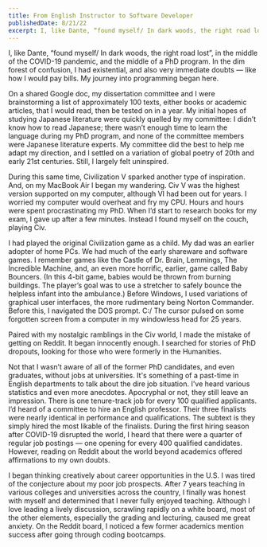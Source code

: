 ```yaml
---
title: From English Instructor to Software Developer
publishedDate: 8/21/22
excerpt: I, like Dante, “found myself/ In dark woods, the right road lost”, in the middle of the COVID-19 pandemic, and the middle of a PhD program. In the dim forest of confusion, I had existential, but also very immediate doubts — like how I would pay bills.
---
```


I, like Dante, “found myself/ In dark woods, the right road lost”, in the middle of the COVID-19 pandemic, and the middle of a PhD program. In the dim forest of confusion, I had existential, and also very immediate doubts — like how I would pay bills. My journey into programming began here.

On a shared Google doc, my dissertation committee and I were brainstorming a list of approximately 100 texts, either books or academic articles, that I would read, then be tested on in a year. My initial hopes of studying Japanese literature were quickly quelled by my committee: I didn’t know how to read Japanese; there wasn’t enough time to learn the language during my PhD program, and none of the committee members were Japanese literature experts. My committee did the best to help me adapt my direction, and I settled on a variation of global poetry of 20th and early 21st centuries. Still, I largely felt uninspired.

During this same time, Civilization V sparked another type of inspiration. And, on my MacBook Air I began my wandering. Civ V was the highest version supported on my computer, although VI had been out for years. I worried my computer would overheat and fry my CPU. Hours and hours were spent procrastinating my PhD. When I’d start to research books for my exam, I gave up after a few minutes. Instead I found myself on the couch, playing Civ.

I had played the original Civilization game as a child. My dad was an earlier adopter of home PCs. We had much of the early shareware and software games. I remember games like the Castle of Dr. Brain, Lemmings, The Incredible Machine, and, an even more horrific, earlier, game called Baby Bouncers. (In this 4-bit game, babies would be thrown from burning buildings. The player’s goal was to use a stretcher to safely bounce the helpless infant into the ambulance.) Before Windows, I used variations of graphical user interfaces, the more rudimentary being Norton Commander. Before this, I navigated the DOS prompt. C:/ The cursor pulsed on some forgotten screen from a computer in my windowless head for 25 years.

Paired with my nostalgic ramblings in the Civ world, I made the mistake of getting on Reddit. It began innocently enough. I searched for stories of PhD dropouts, looking for those who were formerly in the Humanities.

Not that I wasn’t aware of all of the former PhD candidates, and even graduates, without jobs at universities. It's something of a past-time in English departments to talk about the dire job situation. I've heard various statistics and even more anecdotes. Apocryphal or not, they still leave an impression. There is one tenure-track job for every 100 qualified applicants. I’d heard of a committee to hire an English professor. Their three finalists were nearly identical in performance and qualifications. The subtext is they simply hired the most likable of the finalists. During the first hiring season after COVID-19 disrupted the world, I heard that there were a quarter of regular job postings — one opening for every 400 qualified candidates. However, reading on Reddit about the world beyond academics offered affirmations to my own doubts.

I began thinking creatively about career opportunities in the U.S. I was tired of the conjecture about my poor job prospects. After 7 years teaching in various colleges and universities across the country, I finally was honest with myself and determined that I never fully enjoyed teaching. Although I love leading a lively discussion, scrawling rapidly on a white board, most of the other elements, especially the grading and lecturing, caused me great anxiety. On the Reddit board, I noticed a few former academics mention success after going through coding bootcamps.
